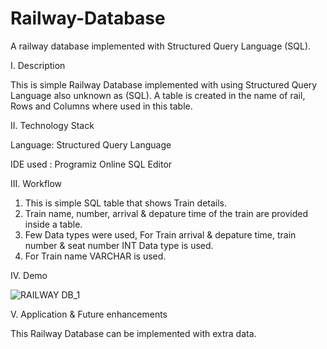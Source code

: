 # Railway-Database
A railway database implemented with Structured Query Language (SQL).


I. Description

This is simple Railway Database implemented with using Structured Query Language also unknown as (SQL). A table is created in the name of rail, Rows and Columns
where used in this table. 


II. Technology Stack

Language: Structured Query Language

IDE used : Programiz Online SQL Editor


III. Workflow

1. This is simple SQL table that shows Train details.
2. Train name, number, arrival & depature time of the train are provided inside a table.
3. Few Data types were used, For Train arrival & depature time, train number & seat number INT Data type is used.
4. For Train name VARCHAR is used.

IV. Demo 

![RAILWAY DB_1](https://user-images.githubusercontent.com/99798157/180181889-5f8eedb8-7b25-445c-93b9-f29aa1be9b36.JPG)


V. Application & Future enhancements

This Railway Database can be implemented with extra data.



